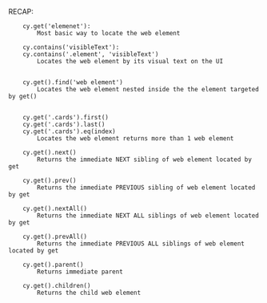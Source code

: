 RECAP:

		cy.get('elemenet'):
			Most basic way to locate the web element

		cy.contains('visibleText'):
		cy.contains('.element', 'visibleText')
			Locates the web element by its visual text on the UI


		cy.get().find('web element')
			Locates the web element nested inside the the element targeted by get()


		cy.get('.cards').first()
		cy.get('.cards').last()
		cy.get('.cards').eq(index)
			Locates the web element returns more than 1 web element

		cy.get().next()
			Returns the immediate NEXT sibling of web element located by get

		cy.get().prev()
			Returns the immediate PREVIOUS sibling of web element located by get

		cy.get().nextAll()
			Returns the immediate NEXT ALL siblings of web element located by get

		cy.get().prevAll()
			Returns the immediate PREVIOUS ALL siblings of web element located by get

		cy.get().parent()
			Returns immediate parent

		cy.get().children()
			Returns the child web element



		
		


















